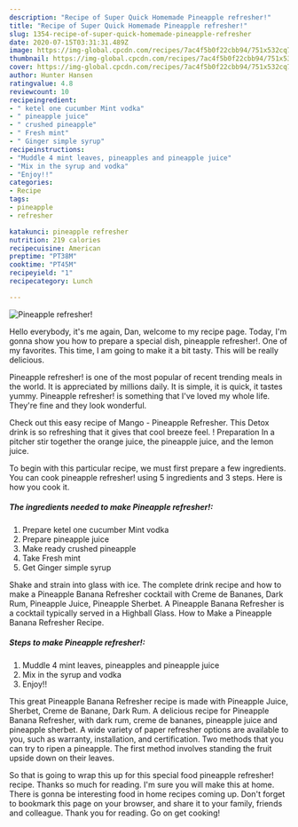```yaml
---
description: "Recipe of Super Quick Homemade Pineapple refresher!"
title: "Recipe of Super Quick Homemade Pineapple refresher!"
slug: 1354-recipe-of-super-quick-homemade-pineapple-refresher
date: 2020-07-15T03:31:31.489Z
image: https://img-global.cpcdn.com/recipes/7ac4f5b0f22cbb94/751x532cq70/pineapple-refresher-recipe-main-photo.jpg
thumbnail: https://img-global.cpcdn.com/recipes/7ac4f5b0f22cbb94/751x532cq70/pineapple-refresher-recipe-main-photo.jpg
cover: https://img-global.cpcdn.com/recipes/7ac4f5b0f22cbb94/751x532cq70/pineapple-refresher-recipe-main-photo.jpg
author: Hunter Hansen
ratingvalue: 4.8
reviewcount: 10
recipeingredient:
- " ketel one cucumber Mint vodka"
- " pineapple juice"
- " crushed pineapple"
- " Fresh mint"
- " Ginger simple syrup"
recipeinstructions:
- "Muddle 4 mint leaves, pineapples and pineapple juice"
- "Mix in the syrup and vodka"
- "Enjoy!!"
categories:
- Recipe
tags:
- pineapple
- refresher

katakunci: pineapple refresher 
nutrition: 219 calories
recipecuisine: American
preptime: "PT38M"
cooktime: "PT45M"
recipeyield: "1"
recipecategory: Lunch

---
```



![Pineapple refresher!](https://img-global.cpcdn.com/recipes/7ac4f5b0f22cbb94/751x532cq70/pineapple-refresher-recipe-main-photo.jpg)

Hello everybody, it's me again, Dan, welcome to my recipe page. Today, I'm gonna show you how to prepare a special dish, pineapple refresher!. One of my favorites. This time, I am going to make it a bit tasty. This will be really delicious.

Pineapple refresher! is one of the most popular of recent trending meals in the world. It is appreciated by millions daily. It is simple, it is quick, it tastes yummy. Pineapple refresher! is something that I've loved my whole life. They're fine and they look wonderful.

Check out this easy recipe of Mango - Pineapple Refresher. This Detox drink is so refreshing that it gives that cool breeze feel. ! Preparation In a pitcher stir together the orange juice, the pineapple juice, and the lemon juice.


To begin with this particular recipe, we must first prepare a few ingredients. You can cook pineapple refresher! using 5 ingredients and 3 steps. Here is how you cook it.

<!--inarticleads1-->

##### The ingredients needed to make Pineapple refresher!:

1. Prepare  ketel one cucumber Mint vodka
1. Prepare  pineapple juice
1. Make ready  crushed pineapple
1. Take  Fresh mint
1. Get  Ginger simple syrup


Shake and strain into glass with ice. The complete drink recipe and how to make a Pineapple Banana Refresher cocktail with Creme de Bananes, Dark Rum, Pineapple Juice, Pineapple Sherbet. A Pineapple Banana Refresher is a cocktail typically served in a Highball Glass. How to Make a Pineapple Banana Refresher Recipe. 

<!--inarticleads2-->

##### Steps to make Pineapple refresher!:

1. Muddle 4 mint leaves, pineapples and pineapple juice
1. Mix in the syrup and vodka
1. Enjoy!!


This great Pineapple Banana Refresher recipe is made with Pineapple Juice, Sherbet, Creme de Banane, Dark Rum. A delicious recipe for Pineapple Banana Refresher, with dark rum, creme de bananes, pineapple juice and pineapple sherbet. A wide variety of paper refresher options are available to you, such as warranty, installation, and certification. Two methods that you can try to ripen a pineapple. The first method involves standing the fruit upside down on their leaves. 

So that is going to wrap this up for this special food pineapple refresher! recipe. Thanks so much for reading. I'm sure you will make this at home. There is gonna be interesting food in home recipes coming up. Don't forget to bookmark this page on your browser, and share it to your family, friends and colleague. Thank you for reading. Go on get cooking!
